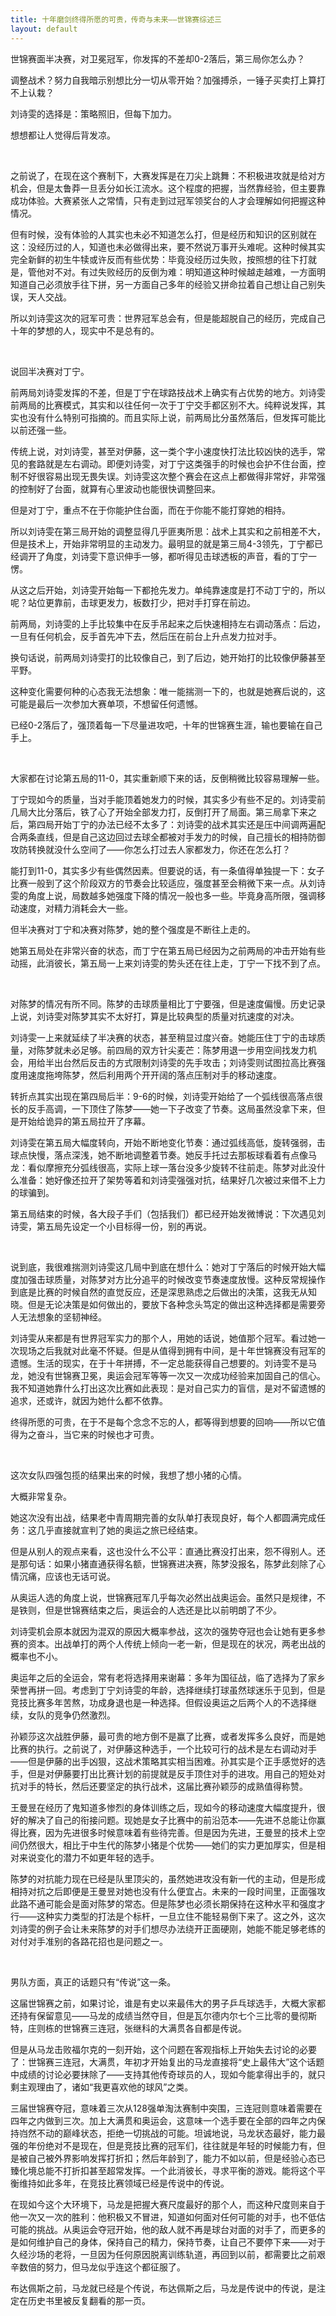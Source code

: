 ```yaml
---
title: 十年磨剑终得所愿的可贵，传奇与未来——世锦赛综述三
layout: default
---
```


世锦赛面半决赛，对卫冕冠军，你发挥的不差却0-2落后，第三局你怎么办？

调整战术？努力自我暗示别想比分一切从零开始？加强搏杀，一锤子买卖打上算打不上认栽？

刘诗雯的选择是：策略照旧，但每下加力。

想想都让人觉得后背发凉。

<br>

之前说了，在现在这个赛制下，大赛发挥是在刀尖上跳舞：不积极进攻就是给对方机会，但是太鲁莽一旦丢分如长江流水。这个程度的把握，当然靠经验，但主要靠成功体验。大赛紧张人之常情，只有走到过冠军领奖台的人才会理解如何把握这种情况。

但有时候，没有体验的人其实也未必不知道怎么打，但是经历和知识的区别就在这：没经历过的人，知道也未必做得出来，要不然说万事开头难呢。这种时候其实完全新鲜的初生牛犊或许反而有些优势：毕竟没经历过失败，按照想的往下打就是，管他对不对。有过失败经历的反倒为难：明知道这种时候越走越难，一方面明知道自己必须放手往下拼，另一方面自己多年的经验又拼命拉着自己想让自己别失误，天人交战。

所以刘诗雯这次的冠军可贵：世界冠军总会有，但是能超脱自己的经历，完成自己十年的梦想的人，现实中不是总有的。

<br>

说回半决赛对丁宁。

前两局刘诗雯发挥的不差，但是丁宁在球路技战术上确实有占优势的地方。刘诗雯前两局的比赛模式，其实和以往任何一次于丁宁交手都区别不大。纯粹说发挥，其实也没有什么特别可指摘的。而且实际上说，前两局比分虽然落后，但发挥可能比以前还强一些。

传统上说，对刘诗雯，甚至对伊藤，这一类个字小速度快打法比较凶快的选手，常见的套路就是左右调动。即便刘诗雯，对丁宁这类强手的时候也会护不住台面，控制不好很容易出现无畏失误。刘诗雯这次整个赛会在这点上都做得非常好，非常强的控制好了台面，就算有心里波动也能很快调整回来。

但是对丁宁，重点不在于你能护住台面，而在于你能不能打穿她的相持。

所以刘诗雯在第三局开始的调整显得几乎匪夷所思：战术上其实和之前相差不大，但是技术上，开始非常明显的主动发力。最明显的就是第三局4-3领先，丁宁都已经调开了角度，刘诗雯下意识伸手一够，都听得见击球透板的声音，看的丁宁一愣。

从这之后开始，刘诗雯开始每一下都抢先发力。单纯靠速度是打不动丁宁的，所以呢？站位更靠前，击球更发力，板数打少，把对手打穿在前边。

前两局，刘诗雯的上手比较集中在反手吊起来之后快速相持左右调动落点：后边，一旦有任何机会，反手首先冲下去，然后压在前台上升点发力拉对手。

换句话说，前两局刘诗雯打的比较像自己，到了后边，她开始打的比较像伊藤甚至平野。

这种变化需要何种的心态我无法想象：唯一能揣测一下的，也就是她赛后说的，这可能是最后一次参加大赛单项，不想留任何遗憾。

已经0-2落后了，强顶着每一下尽量进攻吧，十年的世锦赛生涯，输也要输在自己手上。

<br>

大家都在讨论第五局的11-0，其实重新顺下来的话，反倒稍微比较容易理解一些。

丁宁现如今的质量，当对手能顶着她发力的时候，其实多少有些不足的。刘诗雯前几局大比分落后，铁了心了开始全部发力打，反倒打开了局面。第三局拿下来之后，第四局开始丁宁的办法已经不太多了：刘诗雯的战术其实还是压中间调两遍配合两条直线，但是自己这边回过去球全都被对手发力的时候，自己擅长的相持防御攻防转换就没什么空间了——你怎么打过去人家都发力，你还在怎么打？

能打到11-0，其实多少有些偶然因素。但要说的话，有一条值得单独提一下：女子比赛一般到了这个阶段双方的节奏会比较适应，强度甚至会稍微下来一点。从刘诗雯的角度上说，局数越多她强度下降的情况一般也多一些。毕竟身高所限，强调移动速度，对精力消耗会大一些。

但半决赛对丁宁和决赛对陈梦，她的整个强度是不断往上走的。

她第五局处在非常兴奋的状态，而丁宁在第五局已经因为之前两局的冲击开始有些动摇，此消彼长，第五局一上来刘诗雯的势头还在往上走，丁宁一下找不到了点。

<br>

对陈梦的情况有所不同。陈梦的击球质量相比丁宁要强，但是速度偏慢。历史记录上说，刘诗雯对陈梦其实不太好打，算是比较典型的质量对抗速度的对决。

刘诗雯一上来就延续了半决赛的状态，甚至稍显过度兴奋。她能压住丁宁的击球质量，对陈梦就未必足够。前四局的双方针尖麦芒：陈梦用退一步用空间找发力机会，用给半出台然后反击的方式限制刘诗雯的先手攻击；刘诗雯则试图拉高比赛强度用速度拖垮陈梦，然后利用两个开开阔的落点压制对手的移动速度。

转折点其实出现在第四局后半：9-6的时候，刘诗雯开始给了一个弧线很高落点很长的反手高调，一下顶住了陈梦——她一下子改变了节奏。这局虽然没拿下来，但是开始给诡异的第五局拉开了序幕。

刘诗雯在第五局大幅度转向，开始不断地变化节奏：通过弧线高低，旋转强弱，击球点快慢，落点深浅，她不断地调整着节奏。她反手托过去那板球看着有点像马龙：看似摩擦充分弧线很高，实际上球一落台没多少旋转不往前走。陈梦对此没什么准备：她好像还拉开了架势等着和刘诗雯强强对抗，结果好几次被过来借不上力的球骗到。

第五局结束的时候，各大段子手们（包括我们）都已经开始发微博说：下次遇见刘诗雯，第五局先设定一个小目标得一份，别的再说。

<br>

说到底，我很难揣测刘诗雯这几局中到底在想什么：她对丁宁落后的时候开始大幅度加强击球质量，对陈梦对方比分追平的时候改变节奏速度放慢。这种反常规操作到底是比赛的时候自然的直觉反应，还是深思熟虑之后做出的决策，这我无从知晓。但是无论决策是如何做出的，要放下各种念头笃定的做出这种选择都是需要旁人无法想象的坚韧神经。

刘诗雯从来都是有世界冠军实力的那个人，用她的话说，她值那个冠军。看过她一次现场之后我就对此毫不怀疑。但是从值得到拥有中间，是十年世锦赛没有冠军的遗憾。生活的现实，在于十年拼搏，不一定总能获得自己想要的。刘诗雯不是马龙，她没有世锦赛卫冕，奥运会冠军等等一次又一次成功经验来加固自己的信心。我不知道她靠什么打出这次比赛如此表现：是对自己实力的盲信，是对不留遗憾的追求，还或许，就因为她什么都不依靠。

终得所愿的可贵，在于不是每个念念不忘的人，都等得到想要的回响——所以它值得为之奋斗，当它来的时候也才可贵。

<br>

这次女队四强包揽的结果出来的时候，我想了想小猪的心情。

大概非常复杂。

她这次没有出战，结果老中青周期完善的女队单打表现良好，每个人都圆满完成任务：这几乎直接就宣判了她的奥运之旅已经结束。

但是从别人的观点来看，这也没什么不公平：直通比赛没打出来，怨不得别人。还是那句话：如果小猪直通获得名额，世锦赛进决赛，陈梦没报名，陈梦此刻除了心情沉痛，应该也无话可说。

从奥运人选的角度上说，世锦赛冠军几乎每次必然出战奥运会。虽然只是规律，不是铁则，但是世锦赛结束之后，奥运会的人选还是比以前明朗了不少。

刘诗雯机会原本就因为混双的原因大概率参战，这次的强势夺冠也会让她有更多参赛的资本。出战单打的两个人传统上倾向一老一新，但是现在的状况，两老出战的概率也不小。

奥运年之后的全运会，常有老将选择用来谢幕：多年为国征战，临了选择为了家乡荣誉再拼一回。考虑到丁宁刘诗雯的年龄，选择继续打球虽然球迷乐于见到，但是竞技比赛多年苦熬，功成身退也是一种选择。但假设奥运之后两个人的不选择继续，女队的竞争仍然激烈。

孙颖莎这次战胜伊藤，最可贵的地方倒不是赢了比赛，或者发挥多么良好，而是她比赛的执行。之前说了，对伊藤这种选手，一个比较可行的战术是左右调动对手——但是伊藤的出手凶狠，这战术策略其实相当困难。孙其实是个正手感觉好的选手，但是对伊藤要打出比赛计划的前提就是反手顶住对手的进攻。用自己的短处对抗对手的特长，然后还要坚定的执行战术，这届比赛孙颖莎的成熟值得称赞。

王曼昱在经历了鬼知道多惨烈的身体训练之后，现如今的移动速度大幅度提升，很好的解决了自己的衔接问题。现她是女子比赛中的前沿范本——先进不总能让你赢得比赛，因为先进很多时候意味着有些待完善。但是因为先进，王曼昱的技术上空间仍然很大，相比于中生代的陈梦小猪是个优势——她们的实力更加厚实，但是相对来说变化的潜力不如更年轻的选手。

陈梦的对抗能力现在已经是队里顶尖的，虽然她进攻没有新一代的主动，但是形成相持对抗之后即便是王曼昱对她也没有什么便宜占。未来的一段时间里，正面强攻此路不通可能会是面对陈梦的常态。但是陈梦也必须长期保持在这种水平和强度才行——这种实力类型的打法是个标杆，一旦立住不能轻易倒下来了。这之外，这次刘诗雯的例子会让未来陈梦的对手们想尽办法绕开正面硬刚，她能不能足够老练的对付对手准别的各路花招也是问题之一。

<br>

男队方面，真正的话题只有“传说”这一条。

这届世锦赛之前，如果讨论，谁是有史以来最伟大的男子乒乓球选手，大概大家都还持有保留意见——马龙的成绩当然夺目，但是瓦尔德内尔七个三比零的曼彻斯特，庄则栋的世锦赛三连冠，张继科的大满贯各自都是传说。

但是从马龙击败福尔克的一刻开始，这个问题在客观指标上开始失去讨论的必要了：世锦赛三连冠，大满贯，年初才开始复出的马龙直接将“史上最伟大”这个话题中成绩的讨论必要抹除了——支持其他传奇球员的人，现如今能拿得出手的，就只剩主观理由了，诸如“我更喜欢他的球风”之类。

三届世锦赛夺冠，意味着三次从128强单淘汰赛制中突围，三连冠则意味着需要在四年之内做到三次。加上大满贯和奥运会，这意味一个选手要在全部的四年之内保持岿然不动的巅峰状态，拒绝一切挑战的可能。坦诚地说，马龙状态最好，能力最强的年份绝对不是现在，但是竞技比赛的冠军们，往往就是年轻的时候能力有，但是被自己被外界影响发挥打折扣；然后年龄到了，能力不如以前，但是经验心态已臻化境总能不打折扣甚至超常发挥。一个此消彼长，寻求平衡的游戏。能将这个平衡维持如此多年，在竞技比赛领域已经是传说中的传说。

在现如今这个大环境下，马龙是把握大赛尺度最好的那个人，而这种尺度则来自于他一次又一次的胜利：他积极又不冒进，知道如何面对任何可能的对手，也不低估可能的挑战。从奥运会夺冠开始，他的敌人就不再是球台对面的对手了，而更多的是如何维护自己的身体，保持自己的精力，保持节奏，让自己不要停下来——对于久经沙场的老将，一旦因为任何原因脱离训练轨道，再回到以前，都需要比之前艰辛数倍的努力，但马龙似乎连这个都征服了。

布达佩斯之前，马龙就已经是个传说，布达佩斯之后，马龙是传说中的传说，是注定在历史书里被反复翻看的那一页。
